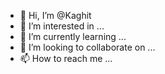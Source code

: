 - 👋 Hi, I’m @Kaghit
- 👀 I’m interested in ...
- 🌱 I’m currently learning ...
- 💞️ I’m looking to collaborate on ...
- 📫 How to reach me ...

<!---
Kaghit/Kaghit is a ✨ special ✨ repository because its `README.md` (this file) appears on your GitHub profile.
You can click the Preview link to take a look at your changes.
--->
